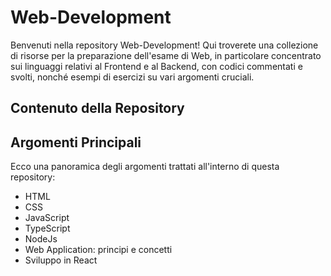 # Web-Development

Benvenuti nella repository Web-Development! Qui troverete una collezione di risorse per la preparazione dell'esame di Web, in particolare concentrato sui linguaggi relativi al Frontend e al Backend, con codici commentati e svolti, nonché esempi di esercizi su vari argomenti cruciali. 

## Contenuto della Repository

## Argomenti Principali

Ecco una panoramica degli argomenti trattati all'interno di questa repository:

- HTML
- CSS
- JavaScript
- TypeScript
- NodeJs
- Web Application: principi e concetti
- Sviluppo in React
